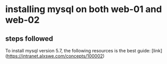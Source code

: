 # installing mysql on both web-01 and web-02

## steps followed

To install mysql version 5.7, the following resources is the best guide:
[link] (https://intranet.alxswe.com/concepts/100002)
